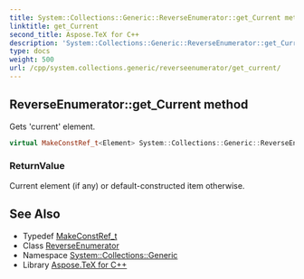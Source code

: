 ```yaml
---
title: System::Collections::Generic::ReverseEnumerator::get_Current method
linktitle: get_Current
second_title: Aspose.TeX for C++
description: 'System::Collections::Generic::ReverseEnumerator::get_Current method. Gets ''current'' element in C++.'
type: docs
weight: 500
url: /cpp/system.collections.generic/reverseenumerator/get_current/
---
```

## ReverseEnumerator::get_Current method


Gets 'current' element.

```cpp
virtual MakeConstRef_t<Element> System::Collections::Generic::ReverseEnumerator<Container, Element>::get_Current() const override
```


### ReturnValue

Current element (if any) or default-constructed item otherwise.

## See Also

* Typedef [MakeConstRef_t](../../../system/makeconstref_t/)
* Class [ReverseEnumerator](../)
* Namespace [System::Collections::Generic](../../)
* Library [Aspose.TeX for C++](../../../)
